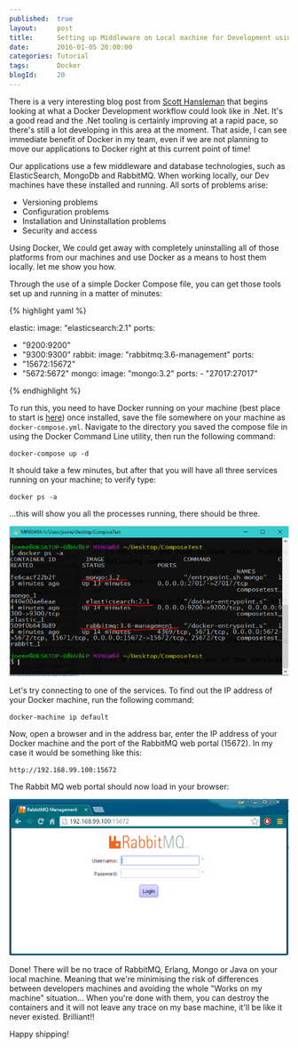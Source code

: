 ```yaml
---
published: 	true
layout: 	post
title:		Setting up Middleware on Local machine for Development using Docker
date: 		2016-01-05 20:00:00
categories: Tutorial
tags: 		Docker
blogId:     20
---
```


There is a very interesting blog post from [Scott Hansleman](http://www.hanselman.com/blog/BrainstormingDevelopmentWorkflowsWithDockerKitematicVirtualBoxAzureASPNETAndVisualStudio.aspx) that begins looking at what a Docker Development workflow could look like in .Net. It's a good read and the .Net tooling is certainly improving at a rapid pace, so there's still a lot developing in this area at the moment. That aside, I can see immediate benefit of Docker in my team, even if we are not planning to move our applications to Docker right at this current point of time! 

Our applications use a few middleware and database technologies, such as ElasticSearch, MongoDb and RabbitMQ. When working locally, our Dev machines have these installed and running. All sorts of problems arise:

- Versioning problems
- Configuration problems
- Installation and Uninstallation problems
- Security and access

Using Docker, We could get away with completely uninstalling all of those platforms from our machines and use Docker as a means to host them locally. let me show you how.

Through the use of a simple Docker Compose file, you can get those tools set up and running in a matter of minutes:

{% highlight yaml %}

elastic:
  image: "elasticsearch:2.1"
  ports:
   - "9200:9200"
   - "9300:9300"
rabbit:
  image: "rabbitmq:3.6-management"
  ports:
   - "15672:15672"
   - "5672:5672"
mongo:
  image: "mongo:3.2"
  ports:
    - "27017:27017"

{% endhighlight %}

To run this, you need to have Docker running on your machine (best place to start is [here](https://www.docker.com/docker-toolbox)) once installed, save the file somewhere on your machine as ```docker-compose.yml```. Navigate to the directory you saved the compose file in using the Docker Command Line utility, then run the following command:

    docker-compose up -d

It should take a few minutes, but after that you will have all three services running on your machine; to verify type:

    docker ps -a
    
...this will show you all the processes running, there should be three.

![Docker PS](/assets/articles/20/docker_ps.png)

Let's try connecting to one of the services. To find out the IP address of your Docker machine, run the following command:

    docker-machine ip default

Now, open a browser and in the address bar, enter the IP address of your Docker machine and the port of the RabbitMQ web portal (15672). In my case it would be something like this:

    http://192.168.99.100:15672
    
The Rabbit MQ web portal should now load in your browser:

![RabbitMQ Portal](/assets/articles/20/rabbitmq_portal.png)

Done! There will be no trace of RabbitMQ, Erlang, Mongo or Java on your local machine. Meaning that we're minimising the risk of differences between developers machines and avoiding the whole "Works on my machine" situation... When you're done with them, you can destroy the containers and it will not leave any trace on my base machine, it'll be like it never existed. Brilliant!!

Happy shipping!